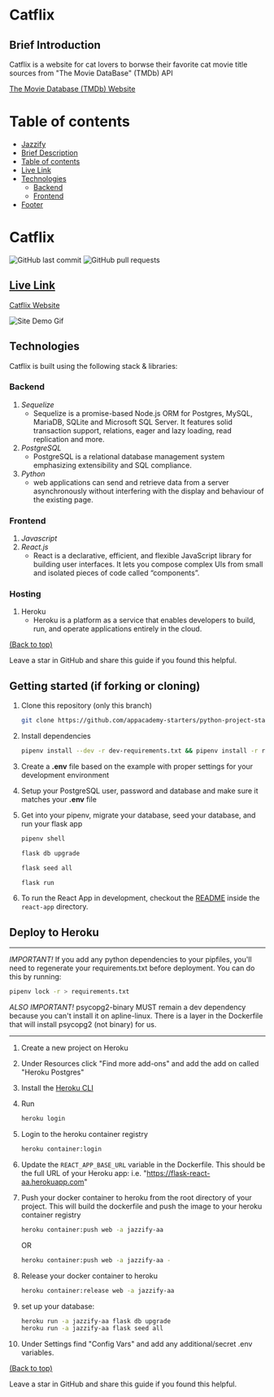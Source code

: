 # Catflix

## Brief Introduction

Catflix is a website for cat lovers to borwse their favorite cat movie title sources from "The Movie DataBase" (TMDb) API

<a href="https://www.themoviedb.org/" target="_top">The Movie Database (TMDb) Website</a>

# Table of contents


- [Jazzify](#Jazzify)
- [Brief Description](#brief-introduction)
- [Table of contents](#table-of-contents)
- [Live Link](#live-link)
- [Technologies](#technologies)
    - [Backend](#backend)
    - [Frontend](#frontend)
- [Footer](#footer)

# Catflix
![GitHub last commit](https://img.shields.io/github/last-commit/miguelalvinflores/catflix)
![GitHub pull requests](https://img.shields.io/github/issues-pr/miguelalvinflores/catflix)



## [Live Link](**https://catflix-aa.herokuapp.com/**)

<a href="https://catflix-aa.herokuapp.com/" target="_top">Catflix Website</a>

<!-- Insert Usage GIF here -->
![Site Demo Gif](CatflixGIF25Mb.gif)

## Technologies

Catflix is built using the following stack & libraries:

### **Backend**
1. _Sequelize_
   * Sequelize is a promise-based Node.js ORM for Postgres, MySQL, MariaDB, SQLite and Microsoft SQL Server. It features solid transaction support, relations, eager and lazy loading, read replication and more.
2. _PostgreSQL_
   * PostgreSQL is a relational database management system emphasizing extensibility and SQL compliance.
3. _Python_
   * web applications can send and retrieve data from a server asynchronously without interfering with the display and behaviour of the existing page.

### **Frontend**

1. _Javascript_
2. _React.js_
   * React is a declarative, efficient, and flexible JavaScript library for building user interfaces. It lets you compose complex UIs from small and isolated pieces of code called “components”.

### **Hosting**
1. Heroku
   * Heroku is a platform as a service that enables developers to build, run, and operate applications entirely in the cloud.

<!-- ## Features -->


<!-- # Footer -->
[(Back to top)](#table-of-contents)

Leave a star in GitHub and share this guide if you found this helpful.







<!-- Add the footer (.png) here -->


## Getting started (if forking or cloning)

1. Clone this repository (only this branch)

   ```bash
   git clone https://github.com/appacademy-starters/python-project-starter.git
   ```

2. Install dependencies

      ```bash
      pipenv install --dev -r dev-requirements.txt && pipenv install -r requirements.txt
      ```

3. Create a **.env** file based on the example with proper settings for your
   development environment
4. Setup your PostgreSQL user, password and database and make sure it matches your **.env** file

5. Get into your pipenv, migrate your database, seed your database, and run your flask app

   ```bash
   pipenv shell
   ```

   ```bash
   flask db upgrade
   ```

   ```bash
   flask seed all
   ```

   ```bash
   flask run
   ```

6. To run the React App in development, checkout the [README](./react-app/README.md) inside the `react-app` directory.



## Deploy to Heroku

***
*IMPORTANT!*
   If you add any python dependencies to your pipfiles, you'll need to regenerate your requirements.txt before deployment.
   You can do this by running:

   ```bash
   pipenv lock -r > requirements.txt
   ```

*ALSO IMPORTANT!*
   psycopg2-binary MUST remain a dev dependency because you can't install it on apline-linux.
   There is a layer in the Dockerfile that will install psycopg2 (not binary) for us.
***

1. Create a new project on Heroku
2. Under Resources click "Find more add-ons" and add the add on called "Heroku Postgres"
3. Install the [Heroku CLI](https://devcenter.heroku.com/articles/heroku-command-line)
4. Run

   ```bash
   heroku login
   ```

5. Login to the heroku container registry

   ```bash
   heroku container:login
   ```

6. Update the `REACT_APP_BASE_URL` variable in the Dockerfile.
   This should be the full URL of your Heroku app: i.e. "https://flask-react-aa.herokuapp.com"
7. Push your docker container to heroku from the root directory of your project.
   This will build the dockerfile and push the image to your heroku container registry

   ```bash
   heroku container:push web -a jazzify-aa
   ```
   OR
   ```bash
   heroku container:push web -a jazzify-aa -
   ```

8. Release your docker container to heroku

   ```bash
   heroku container:release web -a jazzify-aa
   ```

9. set up your database:

   ```bash
   heroku run -a jazzify-aa flask db upgrade
   heroku run -a jazzify-aa flask seed all
   ```

10. Under Settings find "Config Vars" and add any additional/secret .env variables.


[(Back to top)](#table-of-contents)

Leave a star in GitHub and share this guide if you found this helpful.





